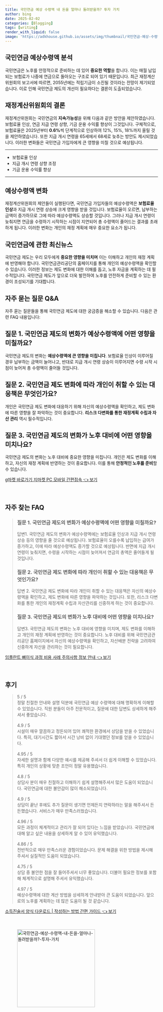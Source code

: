 ```yaml
---
title: 국민연금 예상 수령액 내 돈을 얼마나 돌려받을까? 투자 가치
author: bing
date: 2025-02-02
categories: [Blogging]
tags: [writing]
render_with_liquid: false
image: 'https://adkhouse.github.io/assets/img/thumbnail/국민연금-예상-수령액-내-돈을-얼마나-돌려받을까?-투자-가치.webp'
---
```



<h2 id='국민연금_예상수령액_분석'>국민연금 예상수령액 분석</h2>

<p>국민연금은 노후를 안정적으로 준비하는 데 있어 <b>중요한 역할</b>을 합니다. 이는 매월 납입되는 보험료가 나중에 연금으로 돌아오는 구조로 되어 있기 때문입니다. 최근 재정계산위원회의 보고서에 따르면, 2055년에는 적립기금이 소진될 것이라는 전망이 제기되었습니다. 이로 인해 국민연금 제도의 개선이 필요하다는 결론이 도출되었습니다.</p>

<h2 id='재정계산위원회_결론'>재정계산위원회의 결론</h2>

<p>재정계산위원회는 국민연금의 <b>지속가능성</b>을 위해 다음과 같은 방안을 제안하였습니다. 보험료율 인상, 연금 지급 연령 상향, 기금 운용 수익률 향상이 그것입니다. 구체적으로, 보험료율은 2025년부터 <b>0.6%</b>씩 단계적으로 인상하여 12%, 15%, 18%까지 올릴 것을 제안하였습니다. 또한 지급 개시 연령을 65세에서 68세로 늦추는 방안도 제시되었습니다. 이러한 변화들은 국민연금 가입자에게 큰 영향을 미칠 것으로 예상됩니다.</p>

<hr />

<ul>
    <li>보험료율 인상</li>
    <li>지급 개시 연령 상향 조정</li>
    <li>기금 운용 수익률 향상</li>
</ul>

<hr />

<h2 id='예상수령액_변화'>예상수령액 변화</h2>

<p>재정계산위원회의 제안들이 실행된다면, 국민연금 가입자들의 예상수령액은 <b>보험료율 인상</b>과 지급 개시 연령 상승에 크게 영향을 받을 것입니다. 보험료율이 오르면, 납부하는 금액이 증가하므로 그에 따라 예상수령액도 상승할 것입니다. 그러나 지급 개시 연령이 늦춰지면 연금을 수령하기 시작하는 시점이 지연되어 총 수령액이 줄어드는 결과를 초래하게 됩니다. 이러한 변화는 개인의 재정 계획에 매우 중요한 요소가 됩니다.</p>

<h2 id='국민연금_최신뉴스'>국민연금에 관한 최신뉴스</h2>

<p>국민연금 제도는 우리 모두에게 <b>중요한 영향을 미치며</b> 이는 이해하고 개인의 재정 계획에 반영해야 합니다. 국민연금관리공단의 홈페이지를 통해 개인의 예상수령액을 확인할 수 있습니다. 이러한 정보는 제도 변화에 대한 이해를 돕고, 노후 자금을 계획하는 데 필수적입니다. 국민연금 제도가 앞으로 더욱 발전하여 노후를 안전하게 준비할 수 있는 환경이 조성되기를 기대합니다.</p>

<h2 id='FAQ_국민연금'>자주 묻는 질문 Q&A</h2>

<p>자주 묻는 질문들을 통해 국민연금 제도에 대한 궁금증을 해소할 수 있습니다. 다음은 관련 FAQ 내용입니다:</p>

<h2 id='질문_1'>질문 1. 국민연금 제도의 변화가 예상수령액에 어떤 영향을 미칠까요?</h2>

<p>국민연금 제도의 변화는 <b>예상수령액에 큰 영향을 미칩니다</b>. 보험료율 인상이 이루어질 경우 납부하는 금액이 늘어나고, 반대로 지급 개시 연령 상승이 이루어지면 수령 시작 시 점이 늦어져 총 수령액이 줄어들 것입니다.</p>

<h2 id='질문_2'>질문 2. 국민연금 제도 변화에 따라 개인이 취할 수 있는 대응책은 무엇인가요?</h2>

<p>개인은 국민연금 제도 변화에 대응하기 위해 자신의 예상수령액을 확인하고, 제도 변화에 따른 영향을 잘 파악하는 것이 중요합니다. <b>리스크 다변화를 통한 재정계획 수립과 자산 관리</b> 역시 필수적입니다.</p>

<h2 id='질문_3'>질문 3. 국민연금 제도의 변화가 노후 대비에 어떤 영향을 미치나요?</h2>

<p>국민연금 제도의 변화는 노후 대비에 중요한 영향을 미칩니다. 개인은 제도 변화를 이해하고, 자신의 재정 계획에 반영하는 것이 중요합니다. 이를 통해 <b>안정적인 노후를 준비</b>할 수 있습니다.</p>


<p><a class="click-button" title="g마켓 바로가기 지마켓 PC 모바일 간편접속" href="https://adkhouse.github.io/posts/g%EB%A7%88%EC%BC%93-%EB%B0%94%EB%A1%9C%EA%B0%80%EA%B8%B0-%EC%A7%80%EB%A7%88%EC%BC%93-PC-%EB%AA%A8%EB%B0%94%EC%9D%BC-%EA%B0%84%ED%8E%B8%EC%A0%91%EC%86%8D/" rel="dofollow">g마켓 바로가기 지마켓 PC 모바일 간편접속 👈 보기</a></p><br>
<h2 id='자주_찾는_FAQ'>자주 찾는 FAQ</h2>
<div itemscope="" itemtype="https://schema.org/FAQPage"> 
<blockquote> 
<div itemscope="" itemprop="mainEntity" itemtype="https://schema.org/Question"> 
<h3 itemprop="name">질문 1. 국민연금 제도의 변화가 예상수령액에 어떤 영향을 미칠까요?</h3> 
<div itemscope="" itemprop="acceptedAnswer" itemtype="https://schema.org/Answer"> 
<span itemprop="text"> 
<p>답변1. 국민연금 제도의 변화가 예상수령액에는 보험료율 인상과 지급 개시 연령 상승 등의 영향을 줄 것으로 예상됩니다. 보험료율이 오를수록 납입하는 급여가 증가하고, 이에 따라 예상수령액도 증가할 것으로 예상됩니다. 반면에 지급 개시 연령이 늦춰지면, 수령을 시작하는 시점이 늦어져서 연금의 총액은 줄어들게 될 것입니다.</p> 
</span> 
</div> 
</div> 
<div itemscope="" itemprop="mainEntity" itemtype="https://schema.org/Question"> 
<h3 itemprop="name">질문 2. 국민연금 제도 변화에 따라 개인이 취할 수 있는 대응책은 무엇인가요?</h3> 
<div itemscope="" itemprop="acceptedAnswer" itemtype="https://schema.org/Answer"> 
<span itemprop="text"> 
<p>답변 2. 국민연금 제도 변화에 따라 개인이 취할 수 있는 대응책은 자신의 예상수령액을 확인하고, 제도 변화에 따른 영향을 파악하는 것입니다. 또한, 리스크 다변화를 통한 개인의 재정계획 수립과 자산관리를 신중하게 하는 것이 중요합니다.</p> 
</span> 
</div> 
</div> 
<div itemscope="" itemprop="mainEntity" itemtype="https://schema.org/Question"> 
<h3 itemprop="name">질문 3. 국민연금 제도의 변화가 노후 대비에 어떤 영향을 미치나요?</h3> 
<div itemscope="" itemprop="acceptedAnswer" itemtype="https://schema.org/Answer"> 
<span itemprop="text"> 
<p>답변3. 국민연금 제도의 변화는 노후 대비에 영향을 미치며, 제도 변화를 이해하고 개인의 재정 계획에 반영하는 것이 중요합니다. 노후 대비를 위해 국민연금관리공단 홈페이지에서 자신의 예상수령액을 확인하고, 자산배분 전략을 고려하여 신중하게 자산을 관리하는 것이 필요합니다.</p> 
</span> 
</div> 
</div> 
</blockquote> 
</div>
<p><a class="click-button" title="임플란트 뼈이식 과정 비용 사례 주의사항 정보 안내" href="https://adkhouse.github.io/posts/%EC%9E%84%ED%94%8C%EB%9E%80%ED%8A%B8-%EB%BC%88%EC%9D%B4%EC%8B%9D-%EA%B3%BC%EC%A0%95-%EB%B9%84%EC%9A%A9-%EC%82%AC%EB%A1%80-%EC%A3%BC%EC%9D%98%EC%82%AC%ED%95%AD-%EC%A0%95%EB%B3%B4-%EC%95%88%EB%82%B4/" rel="dofollow">임플란트 뼈이식 과정 비용 사례 주의사항 정보 안내 👈 보기</a></p><br>
<h2 id='후기'>후기</h2>
<div itemscope itemtype="https://schema.org/Product">
  <blockquote>
  <div itemprop="review" itemscope itemtype="https://schema.org/Review">
      <div itemprop="reviewRating" itemscope itemtype="https://schema.org/Rating"> <span itemprop="ratingValue">5</span> / <span itemprop="bestRating">5</span> </div>
      <span itemprop="reviewBody">정말 친절한 안내와 설명 덕분에 국민연금 예상 수령액에 대해 명확하게 이해할 수 있었습니다. 직원 분들이 아주 전문적이고, 질문에 대한 답변도 상세하게 해주셔서 좋았습니다.</span>
  </div>
  <br>
  <div itemprop="review" itemscope itemtype="https://schema.org/Review">
      <div itemprop="reviewRating" itemscope itemtype="https://schema.org/Rating"> <span itemprop="ratingValue">4.9</span> / <span itemprop="bestRating">5</span> </div>
      <span itemprop="reviewBody">시설이 매우 깔끔하고 정돈되어 있어 쾌적한 환경에서 상담을 받을 수 있었습니다. 특히, 대기시간도 짧아서 시간 낭비 없이 기대했던 정보를 얻을 수 있었습니다.</span>
  </div>
  <br>
  <div itemprop="review" itemscope itemtype="https://schema.org/Review">
      <div itemprop="reviewRating" itemscope itemtype="https://schema.org/Rating"> <span itemprop="ratingValue">4.95</span> / <span itemprop="bestRating">5</span> </div>
      <span itemprop="reviewBody">자세한 설명과 함께 다양한 예시를 제공해 주셔서 더 쉽게 이해할 수 있었습니다. 특히 개인의 상황에 맞춘 조언이 정말 유용했습니다.</span>
  </div>
  <br>
  <div itemprop="review" itemscope itemtype="https://schema.org/Review">
      <div itemprop="reviewRating" itemscope itemtype="https://schema.org/Rating"> <span itemprop="ratingValue">4.8</span> / <span itemprop="bestRating">5</span> </div>
      <span itemprop="reviewBody">상담사 분이 매우 친절하고 이해하기 쉽게 설명해주셔서 많은 도움이 되었습니다. 국민연금에 대한 불안감이 많이 해소되었습니다.</span>
  </div>
  <br>
  <div itemprop="review" itemscope itemtype="https://schema.org/Review">
      <div itemprop="reviewRating" itemscope itemtype="https://schema.org/Rating"> <span itemprop="ratingValue">4.9</span> / <span itemprop="bestRating">5</span> </div>
      <span itemprop="reviewBody">상담이 끝난 후에도 추가 질문이 생기면 언제든지 연락하라는 말을 해주셔서 든든했습니다. 서비스가 매우 만족스러웠습니다.</span>
  </div>
  <br>
  <div itemprop="review" itemscope itemtype="https://schema.org/Review">
      <div itemprop="reviewRating" itemscope itemtype="https://schema.org/Rating"> <span itemprop="ratingValue">4.96</span> / <span itemprop="bestRating">5</span> </div>
      <span itemprop="reviewBody">모든 과정이 체계적이고 관리가 잘 되어 있다는 느낌을 받았습니다. 국민연금에 대해 알고 싶은 내용을 상세하게 알 수 있어 유익했습니다.</span>
  </div>
  <br>
  <div itemprop="review" itemscope itemtype="https://schema.org/Review">
      <div itemprop="reviewRating" itemscope itemtype="https://schema.org/Rating"> <span itemprop="ratingValue">4.86</span> / <span itemprop="bestRating">5</span> </div>
      <span itemprop="reviewBody">전반적으로 매우 만족스러운 경험이었습니다. 문제 해결을 위한 방법을 제시해 주셔서 실질적인 도움이 되었습니다.</span>
  </div>
  <br>
  <div itemprop="review" itemscope itemtype="https://schema.org/Review">
      <div itemprop="reviewRating" itemscope itemtype="https://schema.org/Rating"> <span itemprop="ratingValue">4.75</span> / <span itemprop="bestRating">5</span> </div>
      <span itemprop="reviewBody">상담 중 불안한 점을 잘 들어주셔서 너무 좋았습니다. 더불어 필요한 정보를 포함해 체계적으로 설명해 주셔서 유익했습니다.</span>
  </div>
  <br>
  <div itemprop="review" itemscope itemtype="https://schema.org/Review">
      <div itemprop="reviewRating" itemscope itemtype="https://schema.org/Rating"> <span itemprop="ratingValue">4.97</span> / <span itemprop="bestRating">5</span> </div>
      <span itemprop="reviewBody">예상수령액에 대한 계산 방법을 상세하게 안내받아 큰 도움이 되었습니다. 앞으로의 노후를 계획하는 데 많은 도움이 될 것 같습니다.</span>
  </div>
  </blockquote>
</div>
<p><a class="click-button" title="소득진술서 양식 다운로드 | 작성하는 방법 간편 가이드" href="https://adkhouse.github.io/posts/%EC%86%8C%EB%93%9D%EC%A7%84%EC%88%A0%EC%84%9C-%EC%96%91%EC%8B%9D-%EB%8B%A4%EC%9A%B4%EB%A1%9C%EB%93%9C-%EC%9E%91%EC%84%B1%ED%95%98%EB%8A%94-%EB%B0%A9%EB%B2%95-%EA%B0%84%ED%8E%B8-%EA%B0%80%EC%9D%B4%EB%93%9C/" rel="dofollow">소득진술서 양식 다운로드 | 작성하는 방법 간편 가이드 👈 보기</a></p><br>
<figure class="image"><img src="https://adkhouse.github.io/assets/img/thumbnail/국민연금-예상-수령액-내-돈을-얼마나-돌려받을까?-투자-가치.webp" alt="국민연금-예상-수령액-내-돈을-얼마나-돌려받을까?-투자-가치" width="256" height="256"></figure>